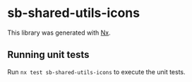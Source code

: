 # sb-shared-utils-icons

This library was generated with [Nx](https://nx.dev).

## Running unit tests

Run `nx test sb-shared-utils-icons` to execute the unit tests.
